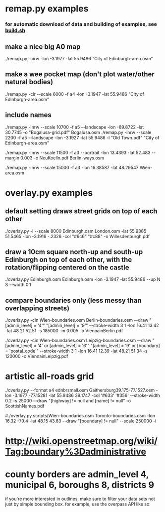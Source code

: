 # remap.py examples

### for automatic download of data and building of examples, see [build.sh](build.sh)

## make a nice big A0 map
./remap.py -cirw -lon -3.1977 -lat 55.9486 "City of Edinburgh-area.osm"

## make a wee pocket map (don't plot water/other natural bodies)
./remap.py -cir --scale 6000 -f a4 -lon -3.1947 -lat 55.9486 "City of Edinburgh-area.osm"

## include names
./remap.py -inrw --scale 10700 -f a5 --landscape -lon -89.8722 -lat 30.7745 -o "Bogalusa-grid.pdf" Bogalusa.osm
./remap.py -inrw --scale 2200 -f a5 --landscape -lon -3.1927 -lat 55.9486 -l "Old Town.pdf" "City of Edinburgh-area.osm"

./remap.py -inrw --scale 11500 -f a3 --portrait -lon 13.4393 -lat 52.483 --margin 0.003 -o NeuKoelln.pdf Berlin-ways.osm

./remap.py -inrw --scale 15000 -f a3 -lon 16.38587 -lat 48.29547 Wien-area.osm

# overlay.py examples

## default setting draws street grids on top of each other
./overlay.py -i --scale 8000 Edinburgh.osm London.osm -lat 55.9385 51.5465 -lon -3.1916 -.2326 -col "#6c6" "#c88" -o Willesdenburgh.pdf

## draw a 10cm square north-up and south-up Edinburgh on top of each other, with the rotation/flipping centered on the castle
./overlay.py Edinburgh.osm Edinburgh.osm -lon -3.1947 -lat 55.9486 --up N S --width 0.1

## compare boundaries only (less messy than overlapping streets)
./overlay.py -cin Wien-boundaries.osm Berlin-boundaries.osm --draw "[admin_level] = '4'" "[admin_level] = '9'" --stroke-width 3 1 -lon 16.41 13.42 -lat 48.21 52.51 -s 185000 -m 0.005 -o ViennainBerlin.pdf

./overlay.py -cin Wien-boundaries.osm Leipzig-boundaries.osm --draw "[admin_level] = '4' or [admin_level] = '6'" "[admin_level] = '9' or [boundary] = 'postal_code'" --stroke-width 3 1 -lon 16.41 12.39 -lat 48.21 51.34 -s 120000 -o ViennainLeipzig.pdf

# artistic all-roads grid
./overlay.py --format a4 ednbrsmall.osm Gaithersburg39.175-77.1527.osm -lon -3.1977 -77.15281 -lat 55.9486 39.1747 -col '#633' '#356' --stroke-width 0.2 -s 25000 --draw "[highway] != null and [name] != null" -o ScottishNames.pdf

#./overlay.py scripts/Wien-boundaries.osm Toronto-boundaries.osm -lon 16.32 -79.4 -lat 48.15 43.63 --draw "[boundary] != null" --scale 250000 -i

# http://wiki.openstreetmap.org/wiki/Tag:boundary%3Dadministrative
# county borders are admin_level 4, municipal 6, boroughs 8, districts 9
if you're more interested in outlines, make sure to filter your data sets not just by simple bounding box. for example, use the overpass API like so:
